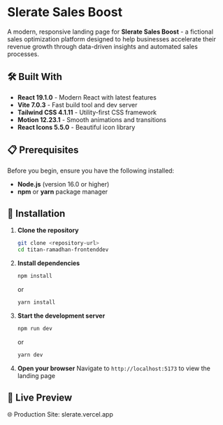 # Slerate Sales Boost

A modern, responsive landing page for **Slerate Sales Boost** - a fictional sales optimization platform designed to help businesses accelerate their revenue growth through data-driven insights and automated sales processes.

## 🛠️ Built With

- **React 19.1.0** - Modern React with latest features
- **Vite 7.0.3** - Fast build tool and dev server
- **Tailwind CSS 4.1.11** - Utility-first CSS framework
- **Motion 12.23.1** - Smooth animations and transitions
- **React Icons 5.5.0** - Beautiful icon library

## 📋 Prerequisites

Before you begin, ensure you have the following installed:

- **Node.js** (version 16.0 or higher)
- **npm** or **yarn** package manager

## 🔧 Installation

1. **Clone the repository**

   ```bash
   git clone <repository-url>
   cd titan-ramadhan-frontenddev
   ```

2. **Install dependencies**

   ```bash
   npm install
   ```

   or

   ```bash
   yarn install
   ```

3. **Start the development server**

   ```bash
   npm run dev
   ```

   or

   ```bash
   yarn dev
   ```

4. **Open your browser**
   Navigate to `http://localhost:5173` to view the landing page

## 🚀 Live Preview

🌐 Production Site: slerate.vercel.app
